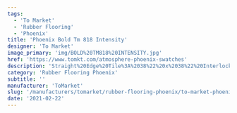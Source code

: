 ```yaml
---
tags:
  - 'To Market'
  - 'Rubber Flooring'
  - 'Phoenix'
title: 'Phoenix Bold Tm 818 Intensity'
designer: 'To Market'
image_primary: 'img/BOLD%20TM818%20INTENSITY.jpg'
href: 'https://www.tomkt.com/atmosphere-phoenix-swatches'
description: 'Straight%20Edge%20Tile%3A%2038%22%20x%2038%22%20Interlocking%20Tile%3A%2037%22%20x%2037%22'
category: 'Rubber Flooring Phoenix'
subtitle: ''
manufacturer: 'ToMarket'
slug: '/manufacturers/tomarket/rubber-flooring-phoenix/to-market-phoenix-bold-tm-818-intensity'
date: '2021-02-22'
---
```

